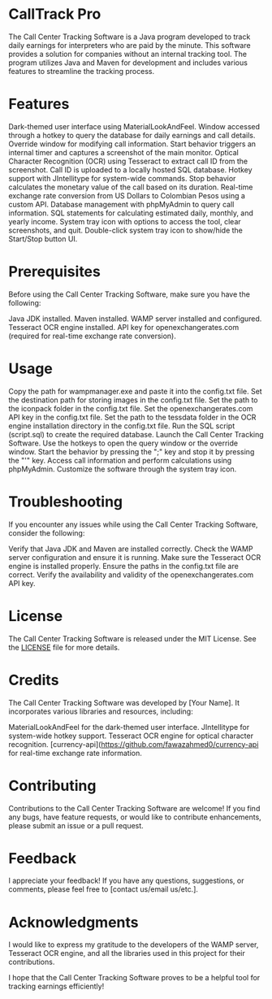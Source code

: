 

# CallTrack Pro
The Call Center Tracking Software is a Java program developed to track daily earnings for interpreters who are paid by the minute. This software provides a solution for companies without an internal tracking tool. The program utilizes Java and Maven for development and includes various features to streamline the tracking process.

# Features
Dark-themed user interface using MaterialLookAndFeel.
Window accessed through a hotkey to query the database for daily earnings and call details.
Override window for modifying call information.
Start behavior triggers an internal timer and captures a screenshot of the main monitor.
Optical Character Recognition (OCR) using Tesseract to extract call ID from the screenshot.
Call ID is uploaded to a locally hosted SQL database.
Hotkey support with JIntellitype for system-wide commands.
Stop behavior calculates the monetary value of the call based on its duration.
Real-time exchange rate conversion from US Dollars to Colombian Pesos using a custom API.
Database management with phpMyAdmin to query call information.
SQL statements for calculating estimated daily, monthly, and yearly income.
System tray icon with options to access the tool, clear screenshots, and quit.
Double-click system tray icon to show/hide the Start/Stop button UI.
# Prerequisites
Before using the Call Center Tracking Software, make sure you have the following:

Java JDK installed.
Maven installed.
WAMP server installed and configured.
Tesseract OCR engine installed.
API key for openexchangerates.com (required for real-time exchange rate conversion).

# Usage
Copy the path for wampmanager.exe and paste it into the config.txt file.
Set the destination path for storing images in the config.txt file.
Set the path to the iconpack folder in the config.txt file.
Set the openexchangerates.com API key in the config.txt file.
Set the path to the tessdata folder in the OCR engine installation directory in the config.txt file.
Run the SQL script (script.sql) to create the required database.
Launch the Call Center Tracking Software.
Use the hotkeys to open the query window or the override window.
Start the behavior by pressing the ";" key and stop it by pressing the "'" key.
Access call information and perform calculations using phpMyAdmin.
Customize the software through the system tray icon.
# Troubleshooting

If you encounter any issues while using the Call Center Tracking Software, consider the following:

Verify that Java JDK and Maven are installed correctly.
Check the WAMP server configuration and ensure it is running.
Make sure the Tesseract OCR engine is installed properly.
Ensure the paths in the config.txt file are correct.
Verify the availability and validity of the openexchangerates.com API key.
# License
The Call Center Tracking Software is released under the MIT License. See the [LICENSE](https://github.com/FrodoSynthesis05/call-tracker/blob/master/LICENSE) file for more details.

# Credits
The Call Center Tracking Software was developed by [Your Name]. It incorporates various libraries and resources, including:

MaterialLookAndFeel for the dark-themed user interface.
JIntellitype for system-wide hotkey support.
Tesseract OCR engine for optical character recognition.
[currency-api](https://github.com/fawazahmed0/currency-api for real-time exchange rate information.
# Contributing
Contributions to the Call Center Tracking Software are welcome! If you find any bugs, have feature requests, or would like to contribute enhancements, please submit an issue or a pull request.

# Feedback
I appreciate your feedback! If you have any questions, suggestions, or comments, please feel free to [contact us/email us/etc.].

# Acknowledgments
I would like to express my gratitude to the developers of the WAMP server, Tesseract OCR engine, and all the libraries used in this project for their contributions.

I hope that the Call Center Tracking Software proves to be a helpful tool for tracking earnings efficiently!